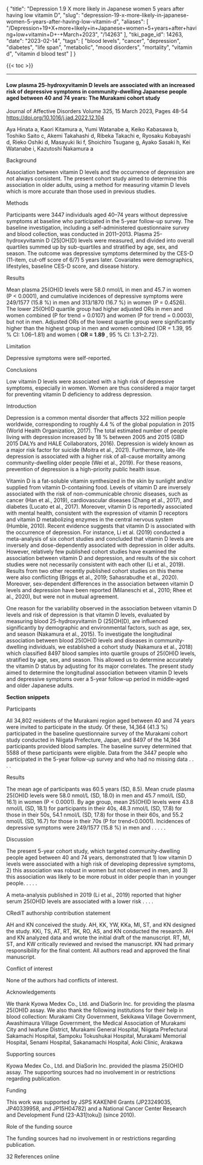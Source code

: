{
    "title": "Depression 1.9 X more likely in Japanese women 5 years after having low vitamin D",
    "slug": "depression-19-x-more-likely-in-japanese-women-5-years-after-having-low-vitamin-d",
    "aliases": [
        "/Depression+19+X+more+likely+in+Japanese+women+5+years+after+having+low+vitamin+D+-+March+2023",
        "/14263"
    ],
    "tiki_page_id": 14263,
    "date": "2023-02-14",
    "tags": [
        "blood levels",
        "cancer",
        "depression",
        "diabetes",
        "life span",
        "metabolic",
        "mood disorders",
        "mortality",
        "vitamin d",
        "vitamin d blood test"
    ]
}


{{< toc >}} 

---

#### Low plasma 25-hydroxyvitamin D levels are associated with an increased risk of depressive symptoms in community-dwelling Japanese people aged between 40 and 74 years: The Murakami cohort study

Journal of Affective Disorders Volume 325, 15 March 2023, Pages 48-54 https://doi.org/10.1016/j.jad.2022.12.104

Aya Hinata a, Kaori Kitamura a, Yumi Watanabe a, Keiko Kabasawa b, Toshiko Saito c, Akemi Takahashi d, Ribeka Takachi e, Ryosaku Kobayashi d, Rieko Oshiki d, Masayuki Iki f, Shoichiro Tsugane g, Ayako Sasaki h, Kei Watanabe i, Kazutoshi Nakamura a

Background

Association between vitamin D levels and the occurrence of depression are not always consistent. The present cohort study aimed to determine this association in older adults, using a method for measuring vitamin D levels which is more accurate than those used in previous studies.

Methods

Participants were 3447 individuals aged 40–74 years without depressive symptoms at baseline who participated in the 5-year follow-up survey. The baseline investigation, including a self-administered questionnaire survey and blood collection, was conducted in 2011–2013. Plasma 25-hydroxyvitamin D (25<span>[OH]</span>D) levels were measured, and divided into overall quartiles summed up by sub-quartiles and stratified by age, sex, and season. The outcome was depressive symptoms determined by the CES-D (11-item, cut-off score of 6/7) 5 years later. Covariates were demographics, lifestyles, baseline CES-D score, and disease history.

Results

Mean plasma 25(OH)D levels were 58.0 nmol/L in men and 45.7 in women (P < 0.0001), and cumulative incidences of depressive symptoms were 249/1577 (15.8 %) in men and 313/1870 (16.7 %) in women (P = 0.4526). The lower 25(OH)D quartile group had higher adjusted ORs in men and women combined (P for trend = 0.0107) and women (P for trend = 0.0003), but not in men. Adjusted ORs of the lowest quartile group were significantly higher than the highest group in men and women combined (OR = 1.39, 95 % CI: 1.06–1.81) and women ( **OR = 1.89** , 95 % CI: 1.31–2.72).

Limitation

Depressive symptoms were self-reported.

Conclusions

Low vitamin D levels were associated with a high risk of depressive symptoms, especially in women. Women are thus considered a major target for preventing vitamin D deficiency to address depression.

Introduction

Depression is a common mental disorder that affects 322 million people worldwide, corresponding to roughly 4.4 % of the global population in 2015 (World Health Organization, 2017). The total estimated number of people living with depression increased by 18 % between 2005 and 2015 (GBD 2015 DALYs and HALE Collaborators, 2016). Depression is widely known as a major risk factor for suicide (Moitra et al., 2021). Furthermore, late-life depression is associated with a higher risk of all-cause mortality among community-dwelling older people (Wei et al., 2019). For these reasons, prevention of depression is a high-priority public health issue.

Vitamin D is a fat-soluble vitamin synthesized in the skin by sunlight and/or supplied from vitamin D-containing food. Levels of vitamin D are inversely associated with the risk of non-communicable chronic diseases, such as cancer (Han et al., 2019), cardiovascular diseases (Zhang et al., 2017), and diabetes (Lucato et al., 2017). Moreover, vitamin D is reportedly associated with mental health, consistent with the expression of vitamin D receptors and vitamin D metabolizing enzymes in the central nervous system (Humble, 2010). Recent evidence suggests that vitamin D is associated with the occurrence of depression. For instance, Li et al. (2019) conducted a meta-analysis of six cohort studies and concluded that vitamin D levels are inversely and dose-dependently associated with depression in older adults. However, relatively few published cohort studies have examined the association between vitamin D and depression, and results of the six cohort studies were not necessarily consistent with each other (Li et al., 2019). Results from two other recently published cohort studies on this theme were also conflicting (Briggs et al., 2019; Sahasrabudhe et al., 2020). Moreover, sex-dependent differences in the association between vitamin D levels and depression have been reported (Milaneschi et al., 2010; Rhee et al., 2020), but were not in mutual agreement.

One reason for the variability observed in the association between vitamin D levels and risk of depression is that vitamin D levels, evaluated by measuring blood 25-hydroxyvitamin D (25<span>[OH]</span>D), are influenced significantly by demographic and environmental factors, such as age, sex, and season (Nakamura et al., 2015). To investigate the longitudinal association between blood 25(OH)D levels and diseases in community-dwelling individuals, we established a cohort study (Nakamura et al., 2018) which classified 8497 blood samples into quartile groups of 25(OH)D levels, stratified by age, sex, and season. This allowed us to determine accurately the vitamin D status by adjusting for its major correlates. The present study aimed to determine the longitudinal association between vitamin D levels and depressive symptoms over a 5-year follow-up period in middle-aged and older Japanese adults.

 **Section snippets** 

Participants

All 34,802 residents of the Murakami region aged between 40 and 74 years were invited to participate in the study. Of these, 14,364 (41.3 %) participated in the baseline questionnaire survey of the Murakami cohort study conducted in Niigata Prefecture, Japan, and 8497 of the 14,364 participants provided blood samples. The baseline survey determined that 5588 of these participants were eligible. Data from the 3447 people who participated in the 5-year follow-up survey and who had no missing data . . . . 

Results

The mean age of participants was 60.5 years (SD, 8.5). Mean crude plasma 25(OH)D levels were 58.0 nmol/L (SD, 18.0) in men and 45.7 nmol/L (SD, 16.1) in women (P < 0.0001). By age group, mean 25(OH)D levels were 43.8 nmol/L (SD, 18.1) for participants in their 40s, 48.3 nmol/L (SD, 17.8) for those in their 50s, 54.1 nmol/L (SD, 17.8) for those in their 60s, and 55.2 nmol/L (SD, 16.7) for those in their 70s (P for trend<0.0001). Incidences of depressive symptoms were 249/1577 (15.8 %) in men and  . . . . .

Discussion

The present 5-year cohort study, which targeted community-dwelling people aged between 40 and 74 years, demonstrated that 1) low vitamin D levels were associated with a high risk of developing depressive symptoms, 2) this association was robust in women but not observed in men, and 3) this association was likely to be more robust in older people than in younger people. . . . .

A meta-analysis published in 2019 (Li et al., 2019) reported that higher serum 25(OH)D levels are associated with a lower risk . . . . 

CRediT authorship contribution statement

AH and KN conceived the study. AH, KK, YW, KKa, MI, ST, and KN designed the study. KKi, TS, AT, RT, RK, RO, AS, and KN conducted the research. AH and KN analyzed data and wrote the initial draft of the manuscript. RT, MI, ST, and KW critically reviewed and revised the manuscript. KN had primary responsibility for the final content. All authors read and approved the final manuscript.

Conflict of interest

None of the authors had conflicts of interest.

Acknowledgements

We thank Kyowa Medex Co., Ltd. and DiaSorin Inc. for providing the plasma 25(OH)D assay. We also thank the following institutions for their help in blood collection: Murakami City Government, Sekikawa Village Government, Awashimaura Village Government, the Medical Association of Murakami City and Iwafune District, Murakami General Hospital, Niigata Prefectural Sakamachi Hospital, Sampoku Tokushukai Hospital, Murakami Memorial Hospital, Senami Hospital, Sakanamachi Hospital, Aoki Clinic, Arakawa 

Supporting sources

Kyowa Medex Co., Ltd. and DiaSorin Inc. provided the plasma 25(OH)D assay. The supporting sources had no involvement in or restrictions regarding publication.

Funding

This work was supported by JSPS KAKENHI Grants (JP23249035, JP40339958, and JP15H04782) and a National Cancer Center Research and Development Fund (23-A31<span>[toku]</span>) (since 2010).

Role of the funding source

The funding sources had no involvement in or restrictions regarding publication.

32 References online